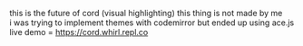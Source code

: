 this is the future of cord (visual highlighting)
this thing is not made by me <br>
i was trying to implement themes with codemirror but ended up using ace.js
<br>
live demo = https://cord.whirl.repl.co